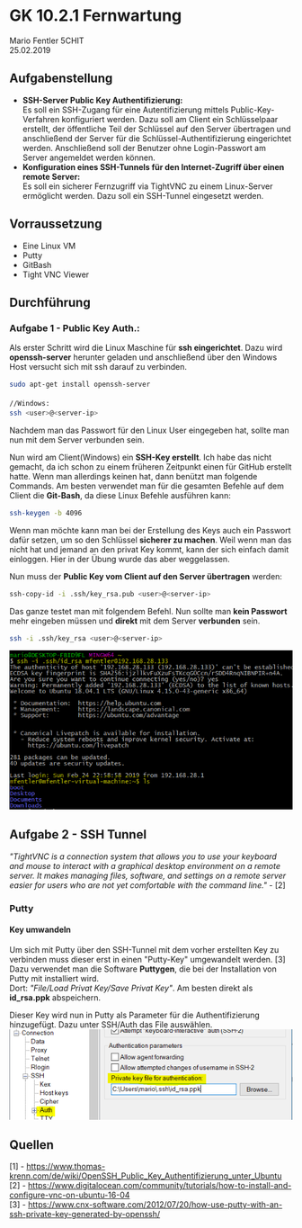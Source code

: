 # GK 10.2.1 Fernwartung
Mario Fentler 5CHIT  
25.02.2019  

## Aufgabenstellung
- __SSH-Server Public Key Authentifizierung:__  
Es soll ein SSH-Zugang für eine Autentifizierung mittels Public-Key-Verfahren konfiguriert werden. Dazu soll am Client ein Schlüsselpaar erstellt, der öffentliche Teil der Schlüssel auf den Server übertragen und anschließend der Server für die Schlüssel-Authentifizierung eingerichtet werden. Anschließend soll der Benutzer ohne Login-Passwort am Server angemeldet werden können.  
- __Konfiguration eines SSH-Tunnels für den Internet-Zugriff über einen remote Server:__  
Es soll ein sicherer Fernzugriff via TightVNC zu einem Linux-Server ermöglicht werden. Dazu soll ein SSH-Tunnel eingesetzt werden.

## Vorraussetzung
- Eine Linux VM  
- Putty
- GitBash
- Tight VNC Viewer

## Durchführung
### Aufgabe 1 - Public Key Auth.:
Als erster Schritt wird die Linux Maschine für __ssh eingerichtet__. Dazu wird __openssh-server__ herunter geladen und anschließend über den Windows Host versucht sich mit ssh darauf zu verbinden.  
```bash
sudo apt-get install openssh-server

//Windows:
ssh <user>@<server-ip>
```
Nachdem man das Passwort für den Linux User eingegeben hat, sollte man nun mit dem Server verbunden sein.  

Nun wird am Client(Windows) ein __SSH-Key erstellt__. Ich habe das nicht gemacht, da ich schon zu einem früheren Zeitpunkt einen für GitHub erstellt hatte. Wenn man allerdings keinen hat, dann benützt man folgende Commands. Am besten verwendet man für die gesamten Befehle auf dem Client die __Git-Bash__, da diese Linux Befehle ausführen kann:  
```bash
ssh-keygen -b 4096
```
Wenn man möchte kann man bei der Erstellung des Keys auch ein Passwort dafür setzen, um so den Schlüssel __sicherer zu machen__. Weil wenn man das nicht hat und jemand an den privat Key kommt, kann der sich einfach damit einloggen. Hier in der Übung wurde das aber weggelassen.  

Nun muss der __Public Key vom Client auf den Server übertragen__ werden:  
```bash
ssh-copy-id -i .ssh/key_rsa.pub <user>@<server-ip>
```

Das ganze testet man mit folgendem Befehl. Nun sollte man __kein Passwort__ mehr eingeben müssen und __direkt__ mit dem Server __verbunden__ sein.  
```bash
ssh -i .ssh/key_rsa <user>@<server-ip>
```
![Ergebnis SSH-Connection](erg.PNG)

## Aufgabe 2 - SSH Tunnel
_"TightVNC is a connection system that allows you to use your keyboard and mouse to interact with a graphical desktop environment on a remote server. It makes managing files, software, and settings on a remote server easier for users who are not yet comfortable with the command line."_ - [2]

### Putty
#### Key umwandeln
Um sich mit Putty über den SSH-Tunnel mit dem vorher erstellten Key zu verbinden muss dieser erst in einen "Putty-Key" umgewandelt werden. [3]  
Dazu verwendet man die Software __Puttygen__, die bei der Installation von Putty mit installiert wird.  
Dort: _"File/Load Privat Key/Save Privat Key"_. Am besten direkt als __id_rsa.ppk__ abspeichern.  

Dieser Key wird nun in Putty als Parameter für die Authentifizierung hinzugefügt. Dazu unter SSH/Auth das File auswählen.  
![Key-Auth](puttyKey.png)

## Quellen
[1] - https://www.thomas-krenn.com/de/wiki/OpenSSH_Public_Key_Authentifizierung_unter_Ubuntu  
[2] - https://www.digitalocean.com/community/tutorials/how-to-install-and-configure-vnc-on-ubuntu-16-04  
[3] - https://www.cnx-software.com/2012/07/20/how-use-putty-with-an-ssh-private-key-generated-by-openssh/  